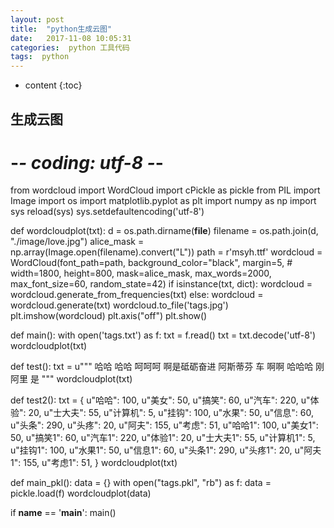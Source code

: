 ```yaml
---
layout: post
title:  "python生成云图"
date:   2017-11-08 10:05:31
categories:  python 工具代码
tags:  python
---
```


* content
{:toc}

## 生成云图

# -*- coding: utf-8 -*-
from wordcloud import WordCloud
import cPickle as pickle
from PIL import Image
import os
import matplotlib.pyplot as plt
import numpy as np
import sys
reload(sys)
sys.setdefaultencoding('utf-8')


def wordcloudplot(txt):
    d = os.path.dirname(__file__)
    filename = os.path.join(d, "./image/love.jpg")
    alice_mask = np.array(Image.open(filename).convert("L"))
    path = r'msyh.ttf'
    wordcloud = WordCloud(font_path=path,
                        background_color="black",
                        margin=5,
                        # width=1800, height=800,
                        mask=alice_mask,
                        max_words=2000,
                        max_font_size=60,
                        random_state=42)
    if isinstance(txt, dict):
        wordcloud = wordcloud.generate_from_frequencies(txt)
    else:
        wordcloud = wordcloud.generate(txt)
    wordcloud.to_file('tags.jpg')
    plt.imshow(wordcloud)
    plt.axis("off")
    plt.show()


def main():
    with open('tags.txt') as f:
        txt = f.read()
        txt = txt.decode('utf-8')
        wordcloudplot(txt)


def test():
    txt = u"""
    哈哈  哈哈  呵呵呵 啊是砥砺奋进 阿斯蒂芬  车 啊啊  哈哈哈 刚 阿里 是
    """
    wordcloudplot(txt)


def test2():
    txt = {
        u"哈哈": 100,
        u"美女": 50,
        u"搞笑": 60,
        u"汽车": 220,
        u"体验": 20,
        u"士大夫": 55,
        u"计算机": 5,
        u"挂钩": 100,
        u"水果": 50,
        u"信息": 60,
        u"头条": 290,
        u"头疼": 20,
        u"阿夫": 155,
        u"考虑": 51,
        u"哈哈1": 100,
        u"美女1": 50,
        u"搞笑1": 60,
        u"汽车1": 220,
        u"体验1": 20,
        u"士大夫1": 55,
        u"计算机1": 5,
        u"挂钩1": 100,
        u"水果1": 50,
        u"信息1": 60,
        u"头条1": 290,
        u"头疼1": 20,
        u"阿夫1": 155,
        u"考虑1": 51,
    }
    wordcloudplot(txt)


def main_pkl():
    data = {}
    with open("tags.pkl", "rb") as f:
        data = pickle.load(f)
    wordcloudplot(data)

if __name__ == '__main__':
    main()

```


